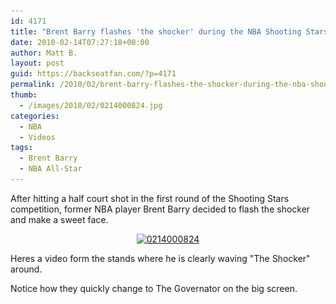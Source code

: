 ```yaml
---
id: 4171
title: "Brent Barry flashes 'the shocker' during the NBA Shooting Stars competition"
date: 2010-02-14T07:27:18+00:00
author: Matt B.
layout: post
guid: https://backseatfan.com/?p=4171
permalink: /2010/02/brent-barry-flashes-the-shocker-during-the-nba-shooting-stars-competition/
thumb:
  - /images/2010/02/0214000824.jpg
categories:
  - NBA
  - Videos
tags:
  - Brent Barry
  - NBA All-Star
---
```


<div class="entry">
  <p>
    After hitting a half court shot in the first round of the Shooting Stars competition, former NBA player Brent Barry decided to flash the shocker and make a sweet face.
  </p>

  <p style="text-align: center;">
    <a href="/images/2010/02/0214000824.jpg"><img class="aligncenter size-full wp-image-4172" title="0214000824" src="/images/2010/02/0214000824.jpg" alt="0214000824" width="576" height="432" srcset="/images/2010/02/0214000824.jpg 640w, /images/2010/02/0214000824-300x225.jpg 300w" sizes="(max-width: 576px) 100vw, 576px" /></a>
  </p>

  <p style="text-align: left;">
    Heres a video form the stands where he is clearly waving "The Shocker" around.
  </p>

  <p>
  </p>

  <p>
    Notice how they quickly change to The Governator on the big screen.
  </p>
</div>

